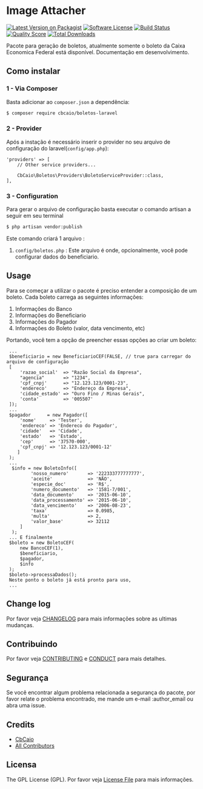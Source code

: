 # Image Attacher

[![Latest Version on Packagist][ico-version]][link-packagist]
[![Software License][ico-license]](LICENSE.md)
[![Build Status][ico-travis]][link-travis]
[![Quality Score][ico-code-quality]][link-code-quality]
[![Total Downloads][ico-downloads]][link-downloads]

Pacote para geração de boletos, atualmente somente o boleto da Caixa Economica Federal está disponível. Documentação 
em desenvolvimento.

## Como instalar

### 1 - Via Composer

Basta adicionar ao `composer.json` a dependência:

``` bash
$ composer require cbcaio/boletos-laravel
```

### 2 - Provider

Após a instação é necessário inserir o provider no seu arquivo de configuração do laravel(`config/app.php`):

    'providers' => [
        // Other service providers...

        CbCaio\Boletos\Providers\BoletoServiceProvider::class,
    ],
    
### 3 - Configuration

Para gerar o arquivo de configuração basta executar o comando artisan a seguir em seu terminal 

``` bash
$ php artisan vendor:publish
```
    
Este comando criará 1 arquivo :
 
 1. `config/boletos.php` : Este arquivo é onde, opcionalmente, você pode configurar dados do beneficiario.

## Usage

Para se começar a utilizar o pacote é preciso entender a composição de um boleto. Cada boleto carrega as seguintes 
informações:

  1. Informações do Banco
  2. Informações do Beneficiario
  3. Informações do Pagador
  4. Informações do Boleto (valor, data vencimento, etc)
  
  Portando, você tem a opção de preencher essas opções ao criar um boleto:

     ...
     $beneficiario = new BeneficiarioCEF(FALSE, // true para carregar do arquivo de configuração
     [
         'razao_social'  => "Razão Social da Empresa",
         "agencia"       => "1234",
         'cpf_cnpj'      => "12.123.123/0001-23",
         'endereco'      => "Endereço da Empresa",
         'cidade_estado' => "Ouro Fino / Minas Gerais",
         'conta'         => '005507'
     ]);
     ...
     $pagador      = new Pagador([
         'nome'     => 'Tester',
         'endereco' => 'Endereco do Pagador',
         'cidade'   => 'Cidade',
         'estado'   => 'Estado',
         'cep'      => '37570-000',
         'cpf_cnpj' => '12.123.123/0001-12'
        ]
     );
     ...
      $info = new BoletoInfo([
             'nosso_numero'       => '222333777777777',
             'aceite'             => 'NÃO',
             'especie_doc'        => 'R$',
             'numero_documento'   => '1581-7/001',
             'data_documento'     => '2015-06-10',
             'data_processamento' => '2015-06-10',
             'data_vencimento'    => '2006-08-23',
             'taxa'               => 0.0985,
             'multa'              => 2,
             'valor_base'         => 32112
         ]
      );
     ... E finalmente
     $boleto = new BoletoCEF(
         new BancoCEF(1),
         $beneficiario,
         $pagador,
         $info
     );
     $boleto->processaDados();
     Neste ponto o boleto já está pronto para uso,
     ...

## Change log

Por favor veja [CHANGELOG](CHANGELOG.md) para mais informações sobre as ultimas mudanças.

## Contribuindo

Por favor veja [CONTRIBUTING](CONTRIBUTING.md) e [CONDUCT](CONDUCT.md) para mais detalhes.

## Segurança

Se você encontrar algum problema relacionada a segurança do pacote, por favor relate o problema encontrado, me 
mande um e-mail :author_email ou abra uma issue.

## Credits

- [CbCaio][link-author]
- [All Contributors][link-contributors]

## Licensa

The GPL License (GPL). Por favor veja [License File](LICENSE.md) para mais informações.

[ico-version]: https://img.shields.io/packagist/v/CbCaio/Boletos-Laravel.svg?style=flat-square
[ico-license]: https://img.shields.io/badge/license-MIT-brightgreen.svg?style=flat-square
[ico-travis]: https://img.shields.io/travis/CbCaio/Boletos-Laravel/master.svg?style=flat-square
[ico-code-quality]: https://img.shields.io/scrutinizer/g/CbCaio/Boletos-Laravel.svg?style=flat-square
[ico-downloads]: https://img.shields.io/packagist/dt/CbCaio/Boletos-Laravel.svg?style=flat-square

[link-packagist]: https://packagist.org/packages/CbCaio/Boletos-Laravel
[link-travis]: https://travis-ci.org/CbCaio/Boletos-Laravel
[link-code-quality]: https://scrutinizer-ci.com/g/CbCaio/Boletos-Laravel
[link-downloads]: https://packagist.org/packages/CbCaio/Boletos-Laravel
[link-author]: https://github.com/CbCaio
[link-contributors]: ../../contributors
